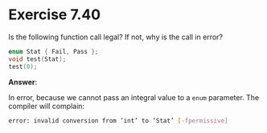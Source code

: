 # Exercise 7.40

Is the following function call legal? If not, why is the call in error?

```cpp
enum Stat { Fail, Pass };
void test(Stat);
test(0);
```

**Answer**:

In error, because we cannot pass an integral value to a `enum` parameter. The compiler will complain:

```bash
error: invalid conversion from ‘int’ to ‘Stat’ [-fpermissive]
```